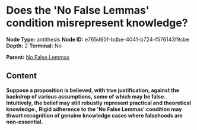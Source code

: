 # Does the 'No False Lemmas' condition misrepresent knowledge?

**Node Type:** antithesis
**Node ID:** e765d60f-bdbe-4041-b724-f576143f9cbe
**Depth:** 2
**Terminal:** No

**Parent:** [No False Lemmas](no-false-lemmas.md)

## Content

**Suppose a proposition is believed, with true justification, against the backdrop of various assumptions, some of which may be false. Intuitively, the belief may still robustly represent practical and theoretical knowledge.**, **Rigid adherence to the 'No False Lemmas' condition may thwart recognition of genuine knowledge cases where falsehoods are non-essential.**
